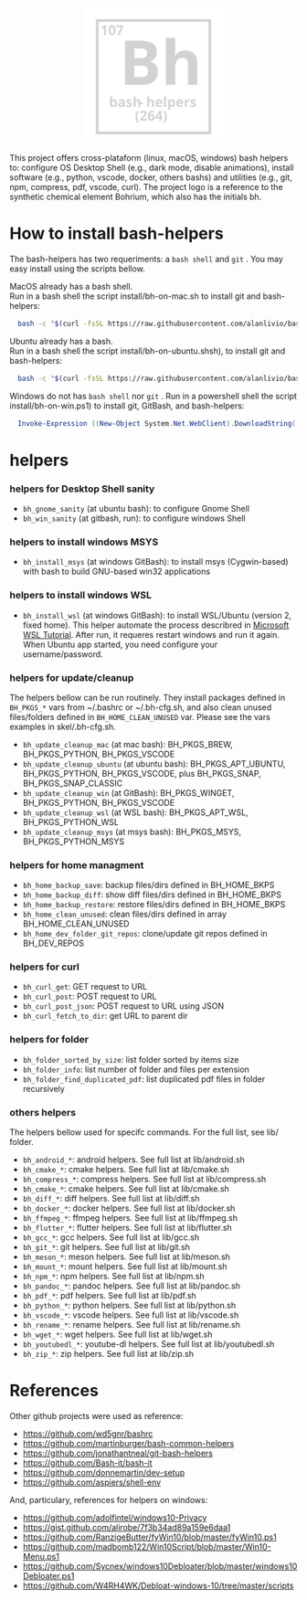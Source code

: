 <h1 align="center"><img src="website/static/logo.svg" width="250"/></h1>

This project offers cross-plataform (linux, macOS, windows) bash helpers to: configure OS Desktop Shell (e.g., dark mode, disable animations), install software (e.g., python, vscode, docker, others bashs) and utilities (e.g., git, npm, compress, pdf, vscode, curl).
The project logo is a reference to the synthetic chemical element Bohrium, which also has the initials bh.

# How to install bash-helpers

The bash-helpers has two requeriments: a `bash shell` and `git` . You may easy install using the scripts bellow.

MacOS already has a bash shell.  
Run in a bash shell the script install/bh-on-mac.sh to install git and bash-helpers:

```bash
  bash -c "$(curl -fsSL https://raw.githubusercontent.com/alanlivio/bash-helpers/master/install/bh-on-mac.sh)"
```

Ubuntu already has a bash.  
Run in a bash shell the script install/bh-on-ubuntu.shsh), to install git and bash-helpers:

```bash
  bash -c "$(curl -fsSL https://raw.githubusercontent.com/alanlivio/bash-helpers/master/install/bh-on-ubuntu.sh)"
```

Windows do not has `bash shell` nor `git` .
Run in a powershell shell the script install/bh-on-win.ps1) to install git, GitBash, and bash-helpers:

```powershell
  Invoke-Expression ((New-Object System.Net.WebClient).DownloadString('https://raw.githubusercontent.com/alanlivio/bash-helpers/master/install/bh-on-win.ps1'))
```

# helpers

### helpers for Desktop Shell sanity

* `bh_gnome_sanity` (at ubuntu bash): to configure Gnome Shell
* `bh_win_sanity` (at gitbash, run): to configure windows Shell

### helpers to install windows MSYS

* `bh_install_msys` (at windows GitBash): to install msys (Cygwin-based) with bash to build GNU-based win32 applications

### helpers to install windows WSL

* `bh_install_wsl` (at windows GitBash): to install WSL/Ubuntu (version 2, fixed home). This helper automate the process describred in [Microsoft WSL Tutorial](https://docs.microsoft.com/en-us/windows/wsl/wsl2-install). After run, it requeres restart windows and run it again. When Ubuntu app started, you need configure your username/password.

### helpers for update/cleanup

The helpers bellow can be run routinely. They install packages defined in `BH_PKGS_*` vars from ~/.bashrc or ~/.bh-cfg.sh, and also clean unused files/folders defined in `BH_HOME_CLEAN_UNUSED` var. Please see the vars examples in skel/.bh-cfg.sh.

* `bh_update_cleanup_mac` (at mac bash): BH_PKGS_BREW, BH_PKGS_PYTHON, BH_PKGS_VSCODE
* `bh_update_cleanup_ubuntu` (at ubuntu bash): BH_PKGS_APT_UBUNTU, BH_PKGS_PYTHON, BH_PKGS_VSCODE, plus BH_PKGS_SNAP, BH_PKGS_SNAP_CLASSIC
* `bh_update_cleanup_win` (at GitBash): BH_PKGS_WINGET, BH_PKGS_PYTHON, BH_PKGS_VSCODE
* `bh_update_cleanup_wsl` (at WSL bash): BH_PKGS_APT_WSL, BH_PKGS_PYTHON_WSL
* `bh_update_cleanup_msys` (at msys bash): BH_PKGS_MSYS, BH_PKGS_PYTHON_MSYS

### helpers for home managment

* `bh_home_backup_save`: backup files/dirs defined in BH_HOME_BKPS
* `bh_home_backup_diff`: show diff files/dirs defined in BH_HOME_BKPS
* `bh_home_backup_restore`: restore files/dirs defined in BH_HOME_BKPS
* `bh_home_clean_unused`: clean files/dirs defined in array BH_HOME_CLEAN_UNUSED
* `bh_home_dev_folder_git_repos`: clone/update git repos defined in BH_DEV_REPOS

### helpers for curl

* `bh_curl_get`: GET request to URL
* `bh_curl_post`: POST request to URL
* `bh_curl_post_json`: POST request to URL using JSON
* `bh_curl_fetch_to_dir`: get URL to parent dir

### helpers for folder

* `bh_folder_sorted_by_size`: list folder sorted by items size
* `bh_folder_info`: list number of folder and files per extension
* `bh_folder_find_duplicated_pdf`: list duplicated pdf files in folder recursively

### others helpers

The helpers bellow used for specifc commands. For the full list, see lib/ folder.

* `bh_android_*`: android helpers. See full list at lib/android.sh
* `bh_cmake_*`: cmake helpers. See full list at lib/cmake.sh
* `bh_compress_*`: compress helpers. See full list at lib/compress.sh
* `bh_cmake_*`: cmake helpers. See full list at lib/cmake.sh
* `bh_diff_*`: diff helpers. See full list at lib/diff.sh
* `bh_docker_*`: docker helpers. See full list at lib/docker.sh
* `bh_ffmpeg_*`: ffmpeg helpers. See full list at lib/ffmpeg.sh
* `bh_flutter_*`: flutter helpers. See full list at lib/flutter.sh
* `bh_gcc_*`: gcc helpers. See full list at lib/gcc.sh
* `bh_git_*`: git helpers. See full list at lib/git.sh
* `bh_meson_*`: meson helpers. See full list at lib/meson.sh
* `bh_mount_*`: mount helpers. See full list at lib/mount.sh
* `bh_npm_*`: npm helpers. See full list at lib/npm.sh
* `bh_pandoc_*`: pandoc helpers. See full list at lib/pandoc.sh
* `bh_pdf_*`: pdf helpers. See full list at lib/pdf.sh
* `bh_python_*`: python helpers. See full list at lib/python.sh
* `bh_vscode_*`: vscode helpers. See full list at lib/vscode.sh
* `bh_rename_*`: rename helpers. See full list at lib/rename.sh
* `bh_wget_*`: wget helpers. See full list at lib/wget.sh
* `bh_youtubedl_*`: youtube-dl helpers. See full list at lib/youtubedl.sh
* `bh_zip_*`: zip helpers. See full list at lib/zip.sh

# References

Other github projects were used as reference:

* https://github.com/wd5gnr/bashrc
* https://github.com/martinburger/bash-common-helpers
* https://github.com/jonathantneal/git-bash-helpers
* https://github.com/Bash-it/bash-it
* https://github.com/donnemartin/dev-setup
* https://github.com/aspiers/shell-env

And, particulary, references for helpers on windows:

* https://github.com/adolfintel/windows10-Privacy
* https://gist.github.com/alirobe/7f3b34ad89a159e6daa1
* https://github.com/RanzigeButter/fyWin10/blob/master/fyWin10.ps1
* https://github.com/madbomb122/Win10Script/blob/master/Win10-Menu.ps1
* https://github.com/Sycnex/windows10Debloater/blob/master/windows10Debloater.ps1
* https://github.com/W4RH4WK/Debloat-windows-10/tree/master/scripts
